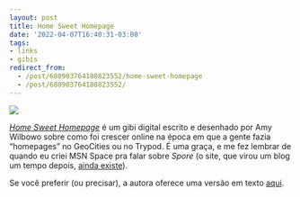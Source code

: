 ```yaml
---
layout: post
title: Home Sweet Homepage
date: '2022-04-07T16:40:31-03:00'
tags:
- links
- gibis
redirect_from: 
  - /post/680903764188823552/home-sweet-homepage
  - /post/680903764188823552/
---
```


![](https://64.media.tumblr.com/250411836a26a7a76a0e060f4b9d75fe/4910ea9404349570-e3/s640x960/7781e6b6e16d3358c849ef17cdc25306a8d15545.jpg)

_[Home Sweet Homepage](https://href.li/?https://sailorhg.com/home_sweet_homepage/)_ é um gibi digital escrito e desenhado por Amy Wilbowo sobre como foi crescer online na época em que a gente fazia “homepages” no GeoCities ou no Trypod. É uma graça, e me fez lembrar de quando eu criei MSN Space pra falar sobre _Spore_ (o site, que virou um blog um tempo depois, [ainda existe](https://href.li/?https://esporo.net)).

Se você preferir (ou precisar), a autora oferece uma versão em texto [aqui](https://sailorhg.com/home_sweet_homepage/transcript.html).

